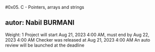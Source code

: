 #0x05. C - Pointers, arrays and strings
## autor: Nabil BURMANI
 Weight: 1
 Project will start Aug 21, 2023 4:00 AM, must end by Aug 22, 2023 4:00 AM
 Checker was released at Aug 21, 2023 4:00 AM
 An auto review will be launched at the deadline
